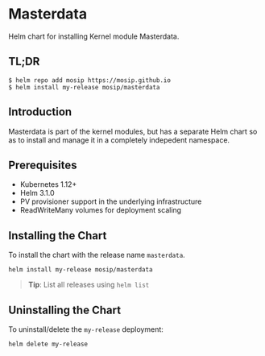 # Masterdata

Helm chart for installing Kernel module Masterdata.

## TL;DR

```console
$ helm repo add mosip https://mosip.github.io
$ helm install my-release mosip/masterdata
```

## Introduction

Masterdata is  part of the kernel modules, but has a separate Helm chart so as to install and manage it in a completely indepedent namespace.

## Prerequisites

- Kubernetes 1.12+
- Helm 3.1.0
- PV provisioner support in the underlying infrastructure
- ReadWriteMany volumes for deployment scaling

## Installing the Chart

To install the chart with the release name `masterdata`.

```console
helm install my-release mosip/masterdata
```

> **Tip**: List all releases using `helm list`

## Uninstalling the Chart

To uninstall/delete the `my-release` deployment:

```console
helm delete my-release
```

